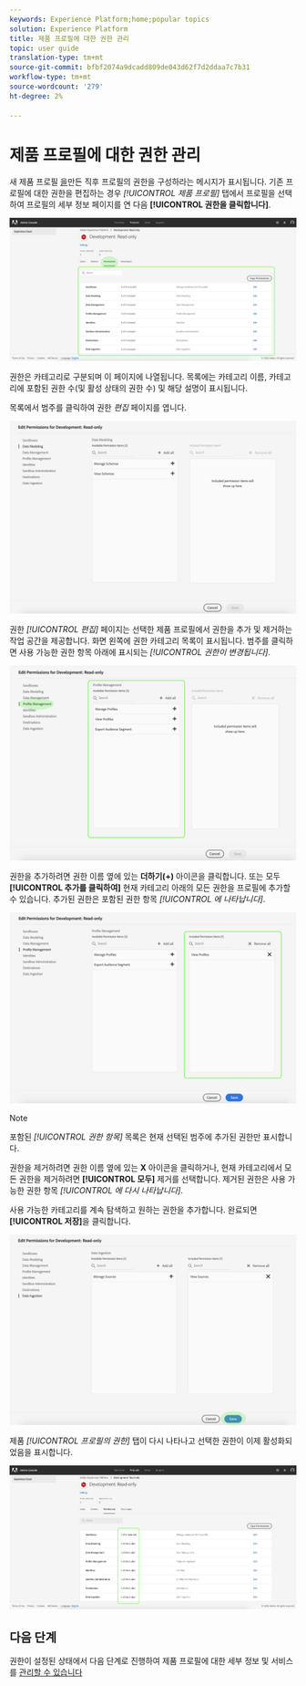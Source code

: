 ```yaml
---
keywords: Experience Platform;home;popular topics
solution: Experience Platform
title: 제품 프로필에 대한 권한 관리
topic: user guide
translation-type: tm+mt
source-git-commit: bfbf2074a9dcadd809de043d62f7d2ddaa7c7b31
workflow-type: tm+mt
source-wordcount: '279'
ht-degree: 2%

---
```



# 제품 프로필에 대한 권한 관리

새 제품 프로필 [을](#create-a-new-product-profile)만든 직후 프로필의 권한을 구성하라는 메시지가 표시됩니다. 기존 프로필에 대한 권한을 편집하는 경우 *[!UICONTROL 제품 프로필]* 탭에서 프로필을 선택하여 프로필의 세부 정보 페이지를 연 다음 **[!UICONTROL 권한을 클릭합니다]**.

![프로필 권한](../images/profile-permissions.png)

권한은 카테고리로 구분되며 이 페이지에 나열됩니다. 목록에는 카테고리 이름, 카테고리에 포함된 권한 수(및 활성 상태의 권한 수) 및 해당 설명이 표시됩니다.

목록에서 범주를 클릭하여 권한 *편집* 페이지를 엽니다.

![편집 권한](../images/edit-permissions.png)

권한 *[!UICONTROL 편집]* 페이지는 선택한 제품 프로필에서 권한을 추가 및 제거하는 작업 공간을 제공합니다. 화면 왼쪽에 권한 카테고리 목록이 표시됩니다. 범주를 클릭하면 사용 가능한 권한 항목 아래에 표시되는 *[!UICONTROL 권한이 변경됩니다]*.

![change-permissions-category](../images/change-permissions-category.png)

권한을 추가하려면 권한 이름 옆에 있는 **더하기(+)** 아이콘을 클릭합니다. 또는 모두 **[!UICONTROL 추가를 클릭하여]** 현재 카테고리 아래의 모든 권한을 프로필에 추가할 수 있습니다. 추가된 권한은 포함된 권한 항목 *[!UICONTROL 에 나타납니다]*.

![추가 권한](../images/add-permissions.png)

>[!NOTE]
>
>포함된 *[!UICONTROL 권한 항목]* 목록은 현재 선택된 범주에 추가된 권한만 표시합니다.

권한을 제거하려면 권한 이름 옆에 있는 **X** 아이콘을 클릭하거나, 현재 카테고리에서 모든 권한을 제거하려면 **[!UICONTROL 모두]** 제거를 선택합니다. 제거된 권한은 사용 가능한 권한 항목 *[!UICONTROL 에 다시 나타납니다]*.

사용 가능한 카테고리를 계속 탐색하고 원하는 권한을 추가합니다. 완료되면 **[!UICONTROL 저장]**&#x200B;을 클릭합니다.

![permissions-finish](../images/permissions-finish.png)

제품 *[!UICONTROL 프로필의 권한]* 탭이 다시 나타나고 선택한 권한이 이제 활성화되었음을 표시합니다.

![추가 권한](../images/added-permissions.png)

## 다음 단계

권한이 설정된 상태에서 다음 단계로 진행하여 제품 프로필에 대한 세부 정보 및 서비스를 [관리할 수 있습니다](details-and-services.md)